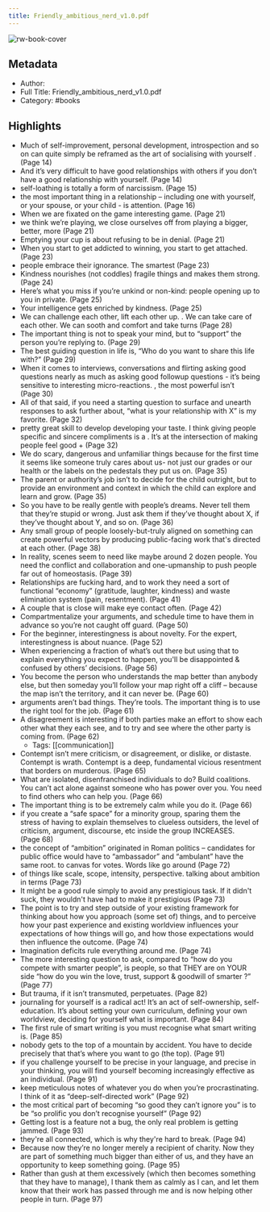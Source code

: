 ```yaml
---
title: Friendly_ambitious_nerd_v1.0.pdf
---
```

![rw-book-cover](https://readwise-assets.s3.amazonaws.com/static/images/default-book-icon-6.71d9a01814f7.png)

## Metadata
- Author: 
- Full Title: Friendly_ambitious_nerd_v1.0.pdf
- Category: #books

## Highlights
- Much of self-improvement, personal development, introspection and so on can quite simply be reframed as the art of socialising with yourself . (Page 14)
- And it’s very difficult to have good relationships with others if you don’t have a good relationship with yourself. (Page 14)
- self-loathing is totally a form of narcissism. (Page 15)
- the most important thing in a relationship – including one with yourself, or your spouse, or your child - is attention. (Page 16)
- When we are fixated on the game interesting game. (Page 21)
- we think we’re playing, we close ourselves off from playing a bigger, better, more (Page 21)
- Emptying your cup is about refusing to be in denial. (Page 21)
- When you start to get addicted to winning, you start to get attached. (Page 23)
- people embrace their ignorance. The smartest (Page 23)
- Kindness nourishes (not coddles) fragile things and makes them strong. (Page 24)
- Here’s what you miss if you’re unkind or non-kind: people opening up to you in private. (Page 25)
- Your intelligence gets enriched by kindness. (Page 25)
- We can challenge each other, lift each other up. . We can take care of each other. We can sooth and comfort and take turns (Page 28)
- The important thing is not to speak your mind, but to “support” the person you’re replying to. (Page 29)
- The best guiding question in life is, “Who do you want to share this life with?” (Page 29)
- When it comes to interviews, conversations and flirting asking good questions nearly as much as asking good followup questions - it’s being sensitive to interesting micro-reactions. , the most powerful isn’t (Page 30)
- All of that said, if you need a starting question to surface and unearth responses to ask further about, “what is your relationship with X” is my favorite. (Page 32)
- pretty great skill to develop developing your taste. I think giving people specific and sincere compliments is a . It’s at the intersection of making people feel good + (Page 32)
- We do scary, dangerous and unfamiliar things because for the first time it seems like someone truly cares about us- not just our grades or our health or the labels on the pedestals they put us on. (Page 35)
- The parent or authority’s job isn’t to decide for the child outright, but to provide an environment and context in which the child can explore and learn and grow. (Page 35)
- So you have to be really gentle with people’s dreams. Never tell them that they’re stupid or wrong. Just ask them if they’ve thought about X, if they’ve thought about Y, and so on. (Page 36)
- Any small group of people loosely-but-truly aligned on something can create powerful vectors by producing public-facing work that's directed at each other. (Page 38)
- In reality, scenes seem to need like maybe around 2 dozen people. You need the conflict and collaboration and one-upmanship to push people far out of homeostasis. (Page 39)
- Relationships are fucking hard, and to work they need a sort of functional “economy” (gratitude, laughter, kindness) and waste elimination system (pain, resentment). (Page 41)
- A couple that is close will make eye contact often. (Page 42)
- Compartmentalize your arguments, and schedule time to have them in advance so you’re not caught off guard. (Page 50)
- For the beginner, interestingness is about novelty. For the expert, interestingness is about nuance. (Page 52)
- When experiencing a fraction of what’s out there but using that to explain everything you expect to happen, you'll be disappointed & confused by others’ decisions. (Page 56)
- You become the person who understands the map better than anybody else, but then someday you’ll follow your map right off a cliff – because the map isn’t the territory, and it can never be. (Page 60)
- arguments aren’t bad things. They’re tools. The important thing is to use the right tool for the job. (Page 61)
- A disagreement is interesting if both parties make an effort to show each other what they each see, and to try and see where the other party is coming from. (Page 62)
    - Tags: [[communication]] 
- Contempt isn’t mere criticism, or disagreement, or dislike, or distaste. Contempt is wrath. Contempt is a deep, fundamental vicious resentment that borders on murderous. (Page 65)
- What are isolated, disenfranchised individuals to do? Build coalitions. You can’t act alone against someone who has power over you. You need to find others who can help you. (Page 66)
- The important thing is to be extremely calm while you do it. (Page 66)
- if you create a “safe space” for a minority group, sparing them the stress of having to explain themselves to clueless outsiders, the level of criticism, argument, discourse, etc inside the group INCREASES. (Page 68)
- the concept of “ambition” originated in Roman politics – candidates for public office would have to “ambassador” and “ambulant” have the same root. to canvas for votes. Words like go around (Page 72)
- of things like scale, scope, intensity, perspective. talking about ambition in terms (Page 73)
- It might be a good rule simply to avoid any prestigious task. If it didn't suck, they wouldn't have had to make it prestigious (Page 73)
- The point is to try and step outside of your existing framework for thinking about how you approach (some set of) things, and to perceive how your past experience and existing worldview influences your expectations of how things will go, and how those expectations would then influence the outcome. (Page 74)
- Imagination deficits rule everything around me. (Page 74)
- The more interesting question to ask, compared to “how do you compete with smarter people”, is people, so that THEY are on YOUR side “how do you win the love, trust, support & goodwill of smarter ?” (Page 77)
- But trauma, if it isn’t transmuted, perpetuates. (Page 82)
- journaling for yourself is a radical act! It’s an act of self-ownership, self-education. It’s about setting your own curriculum, defining your own worldview, deciding for yourself what is important. (Page 84)
- The first rule of smart writing is you must recognise what smart writing is. (Page 85)
- nobody gets to the top of a mountain by accident. You have to decide precisely that that’s where you want to go (the top). (Page 91)
- if you challenge yourself to be precise in your language, and precise in your thinking, you will find yourself becoming increasingly effective as an individual. (Page 91)
- keep meticulous notes of whatever you do when you’re procrastinating. I think of it as “deep-self-directed work” (Page 92)
- the most critical part of becoming “so good they can’t ignore you” is to be “so prolific you don’t recognise yourself” (Page 92)
- Getting lost is a feature not a bug, the only real problem is getting jammed. (Page 93)
- they're all connected, which is why they're hard to break. (Page 94)
- Because now they’re no longer merely a recipient of charity. Now they are part of something much bigger than either of us, and they have an opportunity to keep something going. (Page 95)
- Rather than gush at them excessively (which then becomes something that they have to manage), I thank them as calmly as I can, and let them know that their work has passed through me and is now helping other people in turn. (Page 97)
